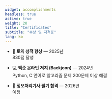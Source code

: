 ```yaml
---
widget: accomplishments
headless: true
active: true
weight: 20
title: "Certificates"
subtitle: "수상 및 자격증"
lang: ko
---
```


- 🏅 **토익 성적 향상** — 2025년  
  830점 달성

- 💻 **백준 온라인 저지 (Baekjoon)** — 2024년  
  Python, C 언어로 알고리즘 문제 200문제 이상 해결

- 🧠 **정보처리기사 필기 합격** — 2026년  
  예정
